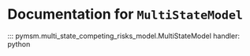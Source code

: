 # Documentation for `MultiStateModel`

::: pymsm.multi_state_competing_risks_model.MultiStateModel
handler: python
